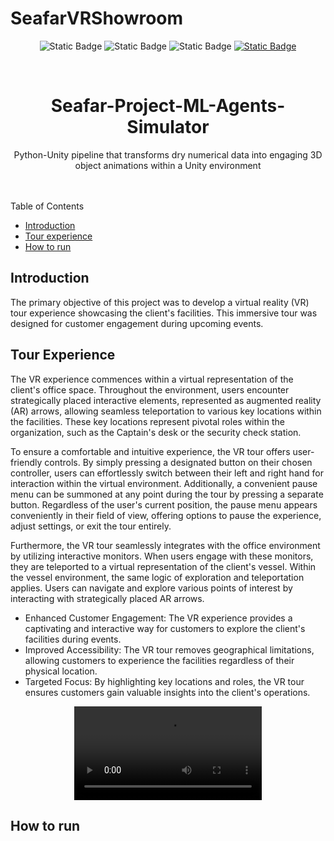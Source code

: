 # SeafarVRShowroom
<a name="readme-top"></a>
<p align="center"> 
<a><img alt="Static Badge" src="https://img.shields.io/badge/1.4-maker?style=for-the-badge&logo=github&logoColor=white&label=version&color=lightblue"></a>
<a><img alt="Static Badge" src="https://img.shields.io/badge/23%2F06%2F2024-maker?style=for-the-badge&logo=clockify&logoColor=white&label=last%20edited&color=violet"></a>
<a><img alt="Static Badge" src="https://img.shields.io/badge/c%23-maker?style=for-the-badge&logo=c%23&logoColor=green&label=language&labelColor=white&color=green"></a>
<a href="https://www.linkedin.com/in/fabrizio-de-fiore/"><img alt="Static Badge" src="https://img.shields.io/badge/Linkedin-maker?style=for-the-badge&logo=linkedin&color=blue"></a>
</p>


<!-- PROJECT LOGO -->
<br />
<div align="center">
  <h1 align="center">Seafar-Project-ML-Agents-Simulator</h1> 
  <p align="center">
    Python-Unity pipeline that transforms dry numerical data into engaging 3D object animations within a Unity environment    <br />
    <br />
    <br />
  </p>
</div>



<!-- TABLE OF CONTENTS -->
  <summary>Table of Contents</summary>
      <ul>
        <li><a href="#introduction">Introduction</a></li>
        <li><a href="#tour-experience">Tour experience</a></li>
        <li><a href="#how-to-run">How to run</a></li>
      </ul>

   
## Introduction 
The primary objective of this project was to develop a virtual reality (VR) tour experience showcasing the client's facilities. This immersive tour was designed for customer engagement during upcoming events.

## Tour Experience 
The VR experience commences within a virtual representation of the client's office space. Throughout the environment, users encounter strategically placed interactive elements, represented as augmented reality (AR) arrows, allowing seamless teleportation to various key locations within the facilities. These key locations represent pivotal roles within the organization, such as the Captain's desk or the security check station.

To ensure a comfortable and intuitive experience, the VR tour offers user-friendly controls. By simply pressing a designated button on their chosen controller, users can effortlessly switch between their left and right hand for interaction within the virtual environment. Additionally, a convenient pause menu can be summoned at any point during the tour by pressing a separate button. Regardless of the user's current position, the pause menu appears conveniently in their field of view, offering options to pause the experience, adjust settings, or exit the tour entirely.

Furthermore, the VR tour seamlessly integrates with the office environment by utilizing interactive monitors. When users engage with these monitors, they are teleported to a virtual representation of the client's vessel.  Within the vessel environment, the same logic of exploration and teleportation applies. Users can navigate and explore various points of interest by interacting with strategically placed AR arrows.

* Enhanced Customer Engagement: The VR experience provides a captivating and interactive way for customers to explore the client's facilities during events.
* Improved Accessibility: The VR tour removes geographical limitations, allowing customers to experience the facilities regardless of their physical location.
* Targeted Focus: By highlighting key locations and roles, the VR tour ensures customers gain valuable insights into the client's operations.

<div align="center"> <video src="https://github.com/FabrizioDeFiore/SeafarVRShowroom/assets/78561254/96a7d2fe-be1b-4a6a-a1be-30c059580394" > </div>
  
## How to run




